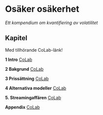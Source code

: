 # Osäker osäkerhet
*Ett kompendium om kvantifiering av volatilitet*


## Kapitel
Med tillhörande CoLab-länk!

**1 Intro** [CoLab](https://colab.research.google.com/drive/13Ser85e8GlTuArN078Ujs24hEDMIfjnE?usp=sharing)

**2 Bakgrund** [CoLab](https://colab.research.google.com/drive/1nvHdussvFlx0GP_Y_3wFxN27a11XWUeW?usp=sharing)

**3 Prissättning** [CoLab](https://colab.research.google.com/drive/1EWSFSNlb1YPZElEGTGl9nfxoUwrHeBUe?usp=sharing)

**4 Alternativa modeller** [CoLab](https://colab.research.google.com/drive/1l2ZO0I9VxxxRvbN8qrwotrOh7k88cnru?usp=sharing)

**5. Streamingaffären** [CoLab](https://colab.research.google.com/drive/1WNhcImCG6m7sU9a0H9J3UhWcTQCaymIQ?usp=sharing)
  
**Appendix** [CoLab](https://colab.research.google.com/drive/1iUnGtL5HfyCmbdPJ6wzIqjZXFFNC_iVa?usp=sharing)
